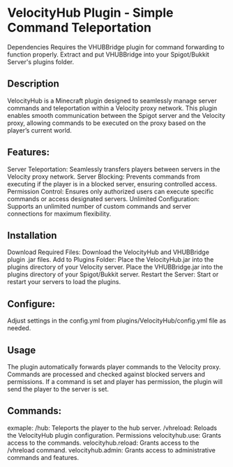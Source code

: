 # VelocityHub Plugin - Simple Command Teleportation
Dependencies
Requires the VHUBBridge plugin for command forwarding to function properly.
Extract and put VHUBBridge into your Spigot/Bukkit Server's plugins folder.

## Description
VelocityHub is a Minecraft plugin designed to seamlessly manage server commands and teleportation within a Velocity proxy network. This plugin enables smooth communication between the Spigot server and the Velocity proxy, allowing commands to be executed on the proxy based on the player’s current world.

## Features:
Server Teleportation: Seamlessly transfers players between servers in the Velocity proxy network.
Server Blocking: Prevents commands from executing if the player is in a blocked server, ensuring controlled access.
Permission Control: Ensures only authorized users can execute specific commands or access designated servers.
Unlimited Configuration: Supports an unlimited number of custom commands and server connections for maximum flexibility.

## Installation
Download Required Files:
Download the VelocityHub and VHUBBridge plugin .jar files.
Add to Plugins Folder:
Place the VelocityHub.jar into the plugins directory of your Velocity server.
Place the VHUBBridge.jar into the plugins directory of your Spigot/Bukkit server.
Restart the Server:
Start or restart your servers to load the plugins.

## Configure:
Adjust settings in the config.yml from plugins/VelocityHub/config.yml file as needed.

## Usage
The plugin automatically forwards player commands to the Velocity proxy.
Commands are processed and checked against blocked servers and permissions.
If a command is set and player has permission, the plugin will send the player to the server is set.

## Commands:
exmaple: /hub: Teleports the player to the hub server.
/vhreload: Reloads the VelocityHub plugin configuration.
Permissions
velocityhub.use: Grants access to the commands.
velocityhub.reload: Grants access to the /vhreload command.
velocityhub.admin: Grants access to administrative commands and features.
